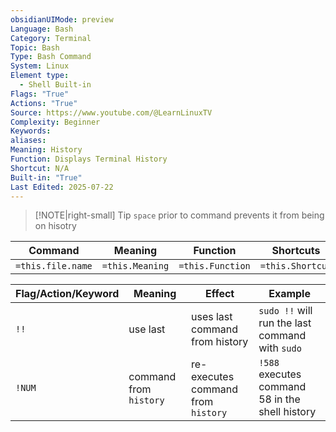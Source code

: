 ```yaml
---
obsidianUIMode: preview
Language: Bash
Category: Terminal
Topic: Bash
Type: Bash Command
System: Linux
Element type:
  - Shell Built-in
Flags: "True"
Actions: "True"
Source: https://www.youtube.com/@LearnLinuxTV
Complexity: Beginner
Keywords: 
aliases: 
Meaning: History
Function: Displays Terminal History
Shortcut: N/A
Built-in: "True"
Last Edited: 2025-07-22
---
```

> [!NOTE|right-small] Tip
> `space` prior to command prevents it from being on hisotry

| Command           | Meaning         | Function         | Shortcuts        |
| ----------------- | --------------- | ---------------- | ---------------- |
| `=this.file.name` | `=this.Meaning` | `=this.Function` | `=this.Shortcut` |

| Flag/Action/Keyword | Meaning                | Effect                             | Example                                         |
| ------------------- | ---------------------- | ---------------------------------- | ----------------------------------------------- |
| `!!`                | use last               | uses last command from history     | `sudo !!` will run the last command with `sudo` |
| `!NUM`              | command from `history` | re-executes command from `history` | `!588` executes command 58 in the shell history |
